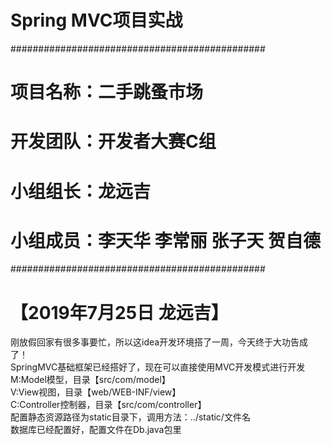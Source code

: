 #   Spring MVC项目实战

##############################################
#   项目名称：二手跳蚤市场
#   开发团队：开发者大赛C组
#   小组组长：龙远吉
#   小组成员：李天华 李常丽 张子天 贺自德
##############################################

# 【2019年7月25日 龙远吉】
刚放假回家有很多事要忙，所以这idea开发环境搭了一周，今天终于大功告成了！<br>
SpringMVC基础框架已经搭好了，现在可以直接使用MVC开发模式进行开发<br>
M:Model模型，目录【src/com/model】<br>
V:View视图，目录【web/WEB-INF/view】<br>
C:Controller控制器，目录【src/com/controller】<br>
配置静态资源路径为static目录下，调用方法：../static/文件名<br>
数据库已经配置好，配置文件在Db.java包里<br>